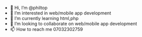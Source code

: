 - 👋 Hi, I’m @philtop
- 👀 I’m interested in web/mobile app development
- 🌱 I’m currently learning html,php
- 💞️ I’m looking to collaborate on web/mobile app development
- 📫 How to reach me 07032302759

<!---
philtop/philtop is a ✨ special ✨ repository because its `README.md` (this file) appears on your GitHub profile.
You can click the Preview link to take a look at your changes.
--->
